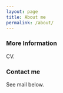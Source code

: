 ```yaml
---
layout: page
title: About me
permalink: /about/
---
```


### More Information

CV.

<object data="{{ images/CV.pdf }}" width="1000" height="1000" type='application/pdf'/>

### Contact me

See mail below.
